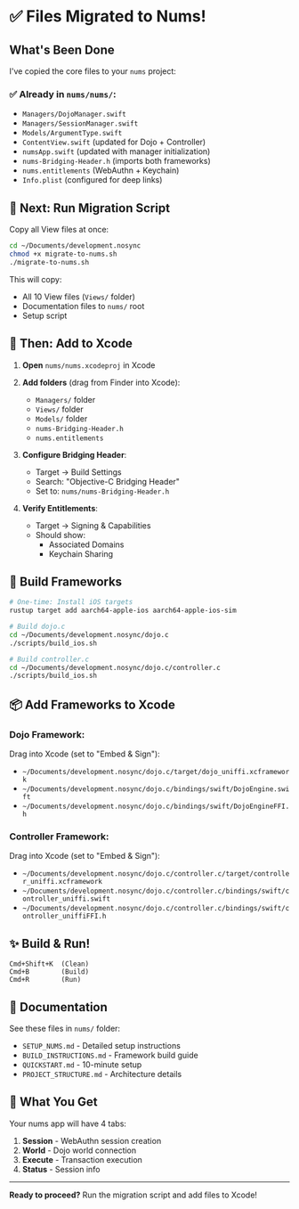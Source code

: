 # ✅ Files Migrated to Nums!

## What's Been Done

I've copied the core files to your `nums` project:

### ✅ Already in `nums/nums/`:
- `Managers/DojoManager.swift`
- `Managers/SessionManager.swift`
- `Models/ArgumentType.swift`
- `ContentView.swift` (updated for Dojo + Controller)
- `numsApp.swift` (updated with manager initialization)
- `nums-Bridging-Header.h` (imports both frameworks)
- `nums.entitlements` (WebAuthn + Keychain)
- `Info.plist` (configured for deep links)

## 🚀 Next: Run Migration Script

Copy all View files at once:

```bash
cd ~/Documents/development.nosync
chmod +x migrate-to-nums.sh
./migrate-to-nums.sh
```

This will copy:
- All 10 View files (`Views/` folder)
- Documentation files to `nums/` root
- Setup script

## 📱 Then: Add to Xcode

1. **Open** `nums/nums.xcodeproj` in Xcode

2. **Add folders** (drag from Finder into Xcode):
   - `Managers/` folder
   - `Views/` folder
   - `Models/` folder
   - `nums-Bridging-Header.h`
   - `nums.entitlements`

3. **Configure Bridging Header**:
   - Target → Build Settings
   - Search: "Objective-C Bridging Header"
   - Set to: `nums/nums-Bridging-Header.h`

4. **Verify Entitlements**:
   - Target → Signing & Capabilities
   - Should show:
     - Associated Domains
     - Keychain Sharing

## 🔧 Build Frameworks

```bash
# One-time: Install iOS targets
rustup target add aarch64-apple-ios aarch64-apple-ios-sim

# Build dojo.c
cd ~/Documents/development.nosync/dojo.c
./scripts/build_ios.sh

# Build controller.c
cd ~/Documents/development.nosync/dojo.c/controller.c
./scripts/build_ios.sh
```

## 📦 Add Frameworks to Xcode

### Dojo Framework:
Drag into Xcode (set to "Embed & Sign"):
- `~/Documents/development.nosync/dojo.c/target/dojo_uniffi.xcframework`
- `~/Documents/development.nosync/dojo.c/bindings/swift/DojoEngine.swift`
- `~/Documents/development.nosync/dojo.c/bindings/swift/DojoEngineFFI.h`

### Controller Framework:
Drag into Xcode (set to "Embed & Sign"):
- `~/Documents/development.nosync/dojo.c/controller.c/target/controller_uniffi.xcframework`
- `~/Documents/development.nosync/dojo.c/controller.c/bindings/swift/controller_uniffi.swift`
- `~/Documents/development.nosync/dojo.c/controller.c/bindings/swift/controller_uniffiFFI.h`

## ✨ Build & Run!

```
Cmd+Shift+K  (Clean)
Cmd+B        (Build)
Cmd+R        (Run)
```

## 📖 Documentation

See these files in `nums/` folder:
- `SETUP_NUMS.md` - Detailed setup instructions
- `BUILD_INSTRUCTIONS.md` - Framework build guide  
- `QUICKSTART.md` - 10-minute setup
- `PROJECT_STRUCTURE.md` - Architecture details

## 🎉 What You Get

Your nums app will have 4 tabs:
1. **Session** - WebAuthn session creation
2. **World** - Dojo world connection
3. **Execute** - Transaction execution  
4. **Status** - Session info

---

**Ready to proceed?** Run the migration script and add files to Xcode!


